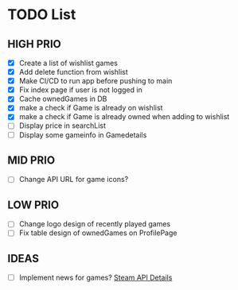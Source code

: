 ﻿# TODO List

## HIGH PRIO
- [X] Create a list of wishlist games
- [X] Add delete function from wishlist
- [X] Make CI/CD to run app before pushing to main
- [X] Fix index page if user is not logged in
- [X] Cache ownedGames in DB
- [X] make a check if Game is already on wishlist
- [X] make a check if Game is already owned when adding to wishlist
- [ ] Display price in searchList
- [ ] Display some gameinfo in Gamedetails

## MID PRIO
- [ ] Change API URL for game icons?

## LOW PRIO
- [ ] Change logo design of recently played games
- [ ] Fix table design of ownedGames on ProfilePage

## IDEAS
- [ ] Implement news for games? [Steam API Details](https://github.com/Revadike/InternalSteamWebAPI/wiki/Get-App-Details)
